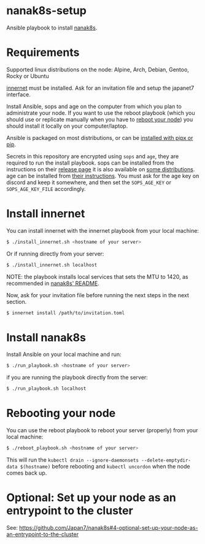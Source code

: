 # nanak8s-setup

Ansible playbook to install [nanak8s](https://github.com/Japan7/nanak8s).

# Requirements

Supported linux distributions on the node: Alpine, Arch, Debian, Gentoo, Rocky or Ubuntu

[innernet](https://github.com/tonarino/innernet) must be installed.
Ask for an invitation file and setup the japanet7 interface.

Install Ansible, sops and age on the computer from which you plan to administrate your node.
If you want to use the reboot playbook (which you should use or replicate
manually when you have to [reboot your node](#rebooting-your-node)) you should
install it locally on your computer/laptop.

Ansible is packaged on most distributions, or can be [installed with pipx or
pip](https://docs.ansible.com/ansible/latest/installation_guide/intro_installation.html).

Secrets in this repository are encrypted using `sops` and `age`, they are
required to run the install playbook.
sops can be installed from the instructions on their 
[release page](https://github.com/getsops/sops/releases/tag/v3.8.1) it is also
available on [some distributions](https://repology.org/project/sops/versions).
age can be installed from [their instructions](https://github.com/FiloSottile/age#installation).
You must ask for the age key on discord and keep it somewhere, and then set the
`SOPS_AGE_KEY` or `SOPS_AGE_KEY_FILE` accordingly.

# Install innernet

You can install innernet with the innernet playbook from your local machine:

```sh
$ ./install_innernet.sh <hostname of your server>
```

Or if running directly from your server:

```sh
$ ./install_innernet.sh localhost
```

NOTE: the playbook installs local services that sets the MTU to 1420, as
recommended in [nanak8s' README](https://github.com/Japan7/nanak8s#steps).

Now, ask for your invitation file before running the next steps in the next section.

```sh
$ innernet install /path/to/invitation.toml
```

# Install nanak8s

Install Ansible on your local machine and run:

```sh
$ ./run_playbook.sh <hostname of your server>
```

if you are running the playbook directly from the server:
```sh
$ ./run_playbook.sh localhost
```

# Rebooting your node

You can use the reboot playbook to reboot your server (properly) from your local machine:

```sh
$ ./reboot_playbook.sh <hostname of your server>
```

This will run the `kubectl drain --ignore-daemonsets --delete-emptydir-data $(hostname)`
before rebooting and `kubectl uncordon` when the node comes back up.

# Optional: Set up your node as an entrypoint to the cluster

See:
https://github.com/Japan7/nanak8s#4-optional-set-up-your-node-as-an-entrypoint-to-the-cluster


